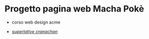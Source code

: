 # Progetto pagina web Macha Pokè
* corso web design acme


* _[superlative cranachan](https://superlative-cranachan-d84123.netlify.app/)_
